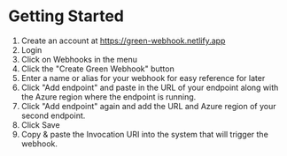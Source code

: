 # Getting Started

1. Create an account at https://green-webhook.netlify.app
2. Login
3. Click on Webhooks in the menu
4. Click the "Create Green Webhook" button
5. Enter a name or alias for your webhook for easy reference for later
6. Click "Add endpoint" and paste in the URL of your endpoint along with the Azure region where the endpoint is running.
7. Click "Add endpoint" again and add the URL and Azure region of your second endpoint.
8. Click Save
9. Copy & paste the Invocation URI into the system that will trigger the webhook.
